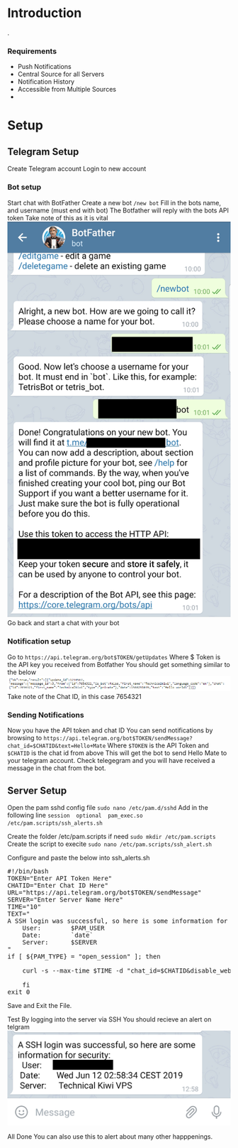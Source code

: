 # Introduction
.

### Requirements
- Push Notifications
- Central Source for all Servers
- Notification History
- Accessible from Multiple Sources
-

# Setup
## Telegram Setup
Create Telegram account
Login to new account
### Bot setup
Start chat with BotFather
Create a new bot `/new bot`
Fill in the bots name, and username (must end with bot)
The Botfather will reply with the bots API token
Take note of this as it is vital
![Botfather New bot](/images/botfather_botcreation.png)
Go back and start a chat with your bot
### Notification setup
Go to `https://api.telegram.org/bot$TOKEN/getUpdates`
Where $ Token is the API key you received from Botfather
You should get something similar to the below
![Telegram Get Update](images/telegram_bot_getupdate.png)
Take note of the Chat ID, in this case 7654321

### Sending Notifications
Now you have the API token and chat ID
You can send notifications by browsing to
`https://api.telegram.org/bot$TOKEN/sendMessage?chat_id=$CHATID&text=Hello+Mate`
Where `$TOKEN` is the API Token and `$CHATID` is the chat id from above
This will get the bot to send Hello Mate to your telegram account.
Check telegegram and you will have received a message in the chat from the bot.

## Server Setup

Open the pam sshd config file
`sudo nano /etc/pam.d/sshd`
Add in the following line
`session  optional  pam_exec.so /etc/pam.scripts/ssh_alerts.sh`

Create the folder /etc/pam.scripts if need
`sudo mkdir /etc/pam.scripts`
Create the script to execite
`sudo nano /etc/pam.scripts/ssh_alert.sh`
  
Configure and paste the below into ssh_alerts.sh
<pre>#!/bin/bash
TOKEN="Enter API Token Here"
CHATID="Enter Chat ID Here"
URL="https://api.telegram.org/bot$TOKEN/sendMessage"
SERVER="Enter Server Name Here"
TIME="10"
TEXT="
A SSH login was successful, so here is some information for security:
  	User:        $PAM_USER
	Date:        `date`
	Server:      $SERVER
"
if [ ${PAM_TYPE} = "open_session" ]; then
	
    curl -s --max-time $TIME -d "chat_id=$CHATID&disable_web_page_preview=1&text=$TEXT" $URL >/dev/null

    fi
exit 0 </pre>
  
Save and Exit the File.

Test By logging into the server via SSH
You should recieve an alert on telgram
![SSH Telegram Alert](/images/ssh_telegram_alert.jpg)

All Done
You can also use this to alert about many other happpenings.
